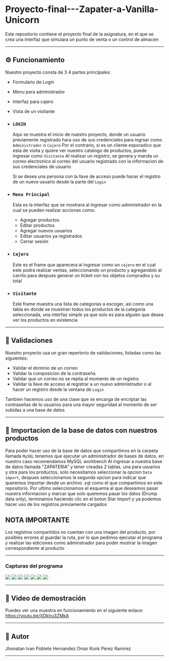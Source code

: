 # Proyecto-final---Zapater-a-Vanilla-Unicorn

Este repositorio contiene el proyecto final de la asignatura, en el que se crea una interfaz que simulara un punto de venta o un control de almacen

---


## ⚙️ Funcionamiento

Nuestro proyecto consta de 3 4 partes principales:
- Formulario de Login
- Menu para administrador
- Interfaz para cajero
- Vista de un visitante


- ### `LOGIN`
  Aqui se muestra el inicio de nuestro proyecto, donde un usuario previamente registrado hara uso de sus credenciales para ingrsar como `Administrador` o `Cajero`
  Por el contrario, si es un cliente esporadico que esta de visita y quiere ver nuestro catalogo de productos, puede ingresar como `Visitante`
  Al realizar un registro, se genera y manda un correo electronico al correo del usuario registrado con la informacion de sus credenciales de usuario

  Si se desea una persona con la llave de acceso puede hacer el registro de un nuevo usuario desde la parte del `Login`

- ### `Menu Principal`
  Esta es la interfaz que se mostrara al ingresar como administrador en la cual se pueden realizar acciones como:
  - Agregar productos
  - Editar productos
  - Agregar nuevos usuarios
  - Editar usuarios ya registrados
  - Cerrar  sesión
 
- ### `Cajero`
  Este es el frame que aparecera al ingresar como un `cajero` en el cual este podra realizar ventas, seleccionando un producto y agregandolo al carrito para despues generar un
  ticket con los objetos comprados y su total


- ### `Visitante`
  Este frame muestra una lista de categorias a escoger, asi como una tabla en donde se muestran todos los productos de la categoria seleccionada, una interfaz simple ya que solo es
  para alguien que desea ver los productos en existencia


---


 ## 🎯 Validaciones

 Nuestro proyecto usa un gran repertorio de validaciones, listadas como las siguientes:
 - Validar el dominio de un correo
 - Validar la composicion de la contraseña
 - Validar que un correo no se repita al momento de un registro
 - Validar la llave de acceso al registrar a un nuevo administrador o al hacer un registro desde la ventana de `Login`

 Tambien hacemos uso de una clase que se encarga de encriptar las contraseñas de lo usuarios para una mayor seguridad al momento de ser subidas a una base de datos

---


 ## 🎯 Importacion de la base de datos con nuestros productos
Para poder hacer uso de la base de datos que compartimos en la carpeta llamada `MySQL` tenemos que ejecutar un administrador de bases de datos, en nuestro caso recomendamos MySQL workbench
Al ingresar a nuestra base de datos llamada "ZAPATERIA" y tener creadas 2 tablas, una para usuarios y otra para los productos, solo necesitamos seleccionar la opcion `Data import`, despues
seleccionamos la segunda opcion para indicar que queremos importar desde un archivo .sql como el que compartimos en este repositorio.
Por ultimo seleccionamos el esquema al que deseamos pasar nuestra informacion y marcar que solo queremos pasar los datos (Drump data only), terminamos haciendo clic en el boton Star import 
y ya podemos hacer uso de los registros previamente cargados

## NOTA IMPORTANTE
Los registros compartidos no cuentan con una imagen del producto, por posibles errores al guardar la ruta, por lo que pedimos ejecutar el programa y realizar las ediciones como adminstrador 
para poder mostrar la imagen correspondiente al producto


---


### Capturas del programa


![](imagenes/imagen1.jpg)
![](imagenes/imagen2.jpg)
![](imagenes/imagen3.jpg)
![](imagenes/imagen4.jpg)
![](imagenes/imagen5.jpg)
![](imagenes/imagen6.jpg)
![](imagenes/imagen7.jpg)



---


## 🎥 Video de demostración

Puedes ver una muestra en funcionamiento en el siguiente enlace:
https://youtu.be/XDklru3ZMkA


---

## 👤 Autor

Jhonatan Ivan Poblete Hernandez
Omar Konk Pérez Ramirez  

---
